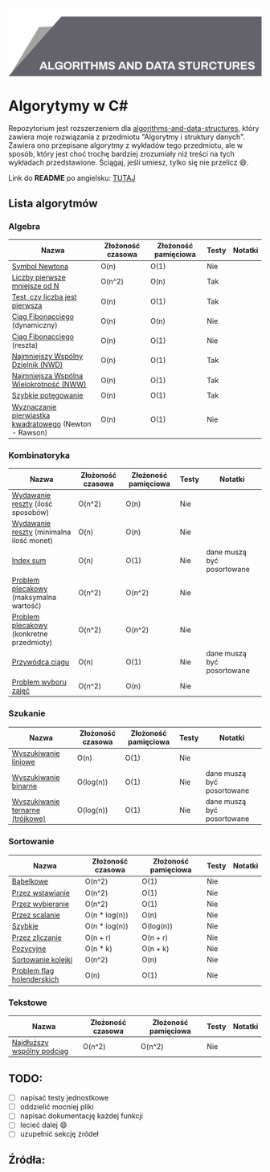 ![Algorytmy i struktury danych](top_banner.png)

# Algorytymy w C#

Repozytorium jest rozszerzeniem dla [algorithms-and-data-structures](https://github.com/BordowyRydwan/algorithms-and-data-structures), który zawiera moje rozwiązania z przedmiotu "Algorytmy i struktury danych". Zawiera ono przepisane algorytmy z wykładów tego przedmiotu, ale w sposób, który jest choć trochę bardziej zrozumiały niż treści na tych wykładach przedstawione. Ściągaj, jeśli umiesz, tylko się nie przelicz :smile:.

Link do **README** po angielsku: [TUTAJ](README.md)

##  Lista algorytmów

### Algebra

Nazwa | Złożoność czasowa | Złożoność pamięciowa | Testy | Notatki
-----| ----------------| ----------------- | ------ | -----
[Symbol Newtona](/algorithms/algebra/binomial_coefficient) | O(n) | O(1) | Nie |
[Liczby pierwsze mniejsze od N](algorithms/algebra/erathostenes_sieve) | O(n^2) | O(n) | Tak |
[Test, czy liczba jest pierwsza](/algorithms/algebra/erathostenes_sieve) | O(n) | O(1) | Tak |
[Ciąg Fibonacciego](/algorithms/algebra/fibonacci_seq) (dynamiczny) | O(n) | O(n) | Nie |
[Ciąg Fibonacciego](/algorithms/algebra/fibonacci_seq) (reszta) | O(n) | O(1) | Nie |
[Najmniejszy Wspólny Dzielnik (NWD)](/algorithms/algebra/gcd_lcm) | O(n) | O(1) | Tak |
[Najmniejsza Wspólna Wielokrotność (NWW)](/algorithms/algebra/gcd_lcm) | O(n) | O(1) | Tak |
[Szybkie potęgowanie](/algorithms/algebra/quick_power) | O(n) | O(1) | Tak |
[Wyznaczanie pierwiastka kwadratowego](algorithms/algebra/square_root) (Newton - Rawson) | O(n) | O(1) | Nie |

### Kombinatoryka

Nazwa | Złożoność czasowa | Złożoność pamięciowa | Testy | Notatki
-----| ----------------| ----------------- | ------ | -----
[Wydawanie reszty](/algorithms/combinatorics/giving_change) (ilość sposobów) | O(n^2) | O(n) | Nie |
[Wydawanie reszty](/algorithms/combinatorics/giving_change) (minimalna ilość monet) | O(n) | O(n) | Nie |
[Index sum](/algorithms/combinatorics/index_sum) | O(n) | O(1) | Nie | dane muszą być posortowane
[Problem plecakowy](/algorithms/combinatorics/knapsack_problem) (maksymalna wartość) | O(n^2) | O(n^2) | Nie |
[Problem plecakowy](/algorithms/combinatorics/knapsack_problem) (konkretne przedmioty) | O(n^2) | O(n^2) | Nie |
[Przywódca ciągu](/algorithms/combinatorics/master_element) | O(n) | O(1) | Nie | dane muszą być posortowane
[Problem wyboru zajęć](/algorithms/combinatorics/separated_tasks_problem) | O(n^2) | O(n) | Nie | 

### Szukanie

Nazwa | Złożoność czasowa | Złożoność pamięciowa | Testy | Notatki
-----| ----------------| ----------------- | ------ | -----
[Wyszukiwanie liniowe](/algorithms/searching/linear_search) | O(n) | O(1) | Nie |
[Wyszukiwanie binarne](/algorithms/searching/binary_search) | O(log(n)) | O(1) | Nie | dane muszą być posortowane
[Wyszukiwanie ternarne (trójkowe)](/algorithms/searching/ternary_search) | O(log(n)) | O(1) | Nie | dane muszą być posortowane

### Sortowanie

Nazwa | Złożoność czasowa | Złożoność pamięciowa | Testy | Notatki
-----| ----------------| ----------------- | ------ | -----
[Bąbelkowe](/algorithms/sorting/bubble_sort) | O(n^2) | O(1) | Nie |
[Przez wstawianie](/algorithms/sorting/insertion_sort) | O(n^2) | O(1) | Nie |
[Przez wybieranie](/algorithms/sorting/seleciton_sort) | O(n^2) | O(1) | Nie |
[Przez scalanie](/algorithms/sorting/merge_sort) | O(n * log(n)) | O(n) | Nie |
[Szybkie](/algorithms/sorting/quick_sort) | O(n * log(n)) | O(log(n)) | Nie |
[Przez zliczanie](/algorithms/sorting/counting_sort) | O(n + r) | O(n + r) | Nie |
[Pozycyjne](/algorithms/sorting/radix_sort) | O(n * k) | O(n + k) | Nie |
[Sortowanie kolejki](/algorithms/sorting/queue_sort) | O(n^2) | O(n) | Nie |
[Problem flag holenderskich](/algorithms/sorting/flag_problem) | O(n) | O(1) | Nie |

### Tekstowe

Nazwa | Złożoność czasowa | Złożoność pamięciowa | Testy | Notatki
-----| ----------------| ----------------- | ------ | -----
[Najdłuższy wspólny podciąg](/algorithms/text/lcs) | O(n^2) | O(n^2) | Nie | 

## TODO:

- [ ] napisać testy jednostkowe
- [ ] oddzielić mocniej pliki
- [ ] napisać dokumentację każdej funkcji
- [ ] lecieć dalej :smile:
- [ ] uzupełnić sekcję źródeł

## Źródła:
